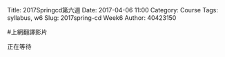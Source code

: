 Title: 2017Springcd第六週
Date: 2017-04-06 11:00
Category: Course
Tags: syllabus, w6
Slug: 2017spring-cd Week6
Author: 40423150

<!-- PELICAN_END_SUMMARY -->
#上網翻譯影片

 正在等待